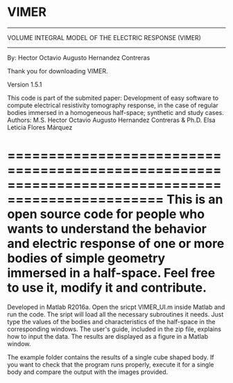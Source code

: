 # VIMER
************************************************************
VOLUME INTEGRAL MODEL OF THE ELECTRIC RESPONSE (VIMER)
************************************************************
By:
Hector Octavio Augusto Hernandez Contreras

Thank you for downloading VIMER.

Version 1.5.1

This code is part of the submited paper:
Development of easy software to compute electrical resistivity tomography response, in the case of
regular bodies immersed in a homogeneous half-space; synthetic and study cases.
Authors:
M.S. Hector Octavio Augusto Hernandez Contreras & Ph.D. Elsa Leticia Flores Márquez

=================================================================================================
This is an open source code for people who wants to understand the behavior and electric response 
of one or more bodies of simple geometry immersed in a half-space. Feel free to use it, modify it
and contribute.
=================================================================================================

Developed in Matlab R2016a. Open the sricpt VIMER_UI.m inside Matlab and run the code. The sript will
load all the necessary subroutines it needs. Just type the values of the bodies and characteristics
of the half-space in the corresponding windows. The user's guide, included in the zip file, explains
how to input the data. The results are displayed as a figure in a Matlab window.

The example folder contains the results of a single cube shaped body. If you want to check that the 
program runs properly, execute it for a single body and compare the output with the images provided. 
